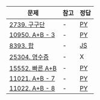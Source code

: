 |문제|참고|정답|
|---|---|---|
|[2739. 구구단](https://boj.kr/2739)|-|[PY](https://boj.aflat.gq/ans/?id=2739)|
|[10950. A+B - 3](https://boj.kr/10950)|-|[PY](https://boj.aflat.gq/ans/?id=10950)|
|[8393. 합](https://boj.kr/8393)|-|[JS](https://boj.aflat.gq/ans/?id=8393)|
|[25304. 영수증](https://boj.kr/25304)|-|X|
|[15552. 빠른 A+B](https://boj.kr/15552)|-|[PY](https://boj.aflat.gq/ans/?id=15552)|
|[11021. A+B - 7](https://boj.kr/11021)|-|[PY](https://boj.aflat.gq/ans/?id=11021)|
|[11022. A+B - 8](https://boj.kr/11022)|-|[PY](https://boj.aflat.gq/ans/?id=11022)|
